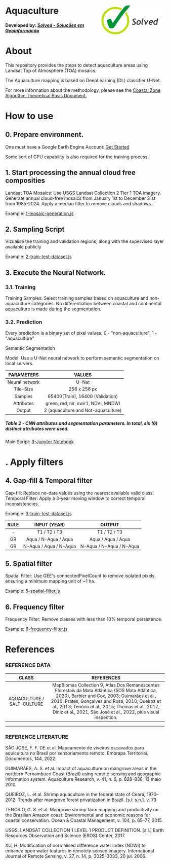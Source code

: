 <div class="fluid-row" id="header">
    <div id="column">
        <div class = "blocks">
            <img src='./misc/solved-logo.jpeg' height='auto' width='200' align='right'>
        </div>
    </div>
    <h1 class="title toc-ignore">Aquaculture</h1>
    <h4 class="author">Developed by: <em><a href="https://solved.eco.br">Solved - Soluções em Geoinformação</a></em></h4>
</div>

# About
This repository provides the steps to detect aquaculture areas using Landsat Top of Atmosphere (TOA) mosaics.

The Aquaculture mapping is based on DeepLearning (DL) classifier U-Net.

For more information about the methodology, please see the [Coastal Zone Algorithm Theoretical Basis Document.](https://brasil.mapbiomas.org/wp-content/uploads/sites/4/2024/08/Coastal-Zone-Appendix-ATBD-Collection-9.docx.pdf)

# How to use
## 0. Prepare environment.
One must have a Google Earth Engine Account: [Get Started](https://earthengine.google.com)

Some sort of GPU capability is also required for the training process.


## 1. Start processing the annual cloud free composities
Landsat TOA Mosaics:
        Use USGS Landsat Collection 2 Tier 1 TOA imagery.
        Generate annual cloud-free mosaics from January 1st to December 31st from 1985-2024.
        Apply a median filter to remove clouds and shadows.

Example: [1-mosaic-generation.js](./1-mosaic-generation.js)

## 2. Sampling Script
Vizualise the training and validation regions, along with the supervised layer available publicly

Example: [2-train-test-dataset.js](./2-train-test-dataset.js)

## 3. Execute the Neural Network.
### 3.1. Training
Training Samples:
        Select training samples based on aquaculture and non-aquaculture categories.
        No differentiation between coastal and continental aquaculture is made during the segmentation.

### 3.2. Prediction
Every prediction is a binary set of pixel values. 0 - "non-aquaculture", 1 - "aquaculture"

Semantic Segmentation

Model:
Use a U-Net neural network to perform semantic segmentation on local servers.

| PARAMETERS   |   VALUES|
|:------------:|:-------:|
Neural network | U-Net |
Tile-Size      | 256 x 256 px |
Samples        | 65400(Train), 16400 (Validation)|
Attributes     | green, red, nir, swir1, NDVI, MNDWI|
Output         | 2 (aquaculture and Not-aquaculture)|

##### Table 2 - CNN attributes and segmentation parameters. In total, six (6) distinct attributes were used.

Main Script: [3-Jupyter Notebook](./3-mb10_aquaculture.ipynb)

# . Apply filters
## 4. Gap-fill & Temporal filter
Gap-fill: Replace no-data values using the nearest available valid class.
Temporal Filter: Apply a 3-year moving window to correct temporal inconsistencies.

Example: [3-train-test-dataset.js](./3-train-test-dataset.js)

|RULE| INPUT (YEAR) | OUTPUT|
|:--:|:------------:|:-----:|
| - | T1 / T2 / T3 | T1 / T2 / T3 |
| GR| Aqua / N-Aqua / Aqua | Aqua / Aqua / Aqua |
| GR| N-Aqua / Aqua / N-Aqua | N-Aqua / N-Aqua / N-Aqua

## 5. Spatial filter
Spatial Filter: Use GEE's connectedPixelCount to remove isolated pixels, ensuring a minimum mapping unit of ~1 ha.

Example: [5-spatial-filter.js](./5-spatial-filter.js)

## 6. Frequency filter
Frequency Filter: Remove classes with less than 10% temporal persistence.

Example: [6-frequency-filter.js](./6-frequency-filter.js)

# References
### REFERENCE DATA

|CLASS | REFERENCES|
|:----:|:---------:|
|AQUACULTURE / SALT-CULTURE|MapBiomas Collection 9, Atlas Dos Remanescentes Florestais da Mata Atlântica (SOS Mata Atlântica, 2020), Barbier and Cox, 2003; Guimarães et al., 2010; Prates, Gonçalves and Rosa, 2010, Queiroz et al., 2013; Tenório et al., 2015; Thomas et al., 2017, Diniz et al., 2021, São José et al., 2022, plus visual inspection.


--- 

### REFERENCE LITERATURE
SÃO JOSÉ, F. F. DE et al. Mapeamento de viveiros escavados para aquicultura no Brasil por sensoriamento remoto. Embrapa Territorial. Documentos, 144, 2022.

GUIMARÃES, A. S. et al. Impact of aquaculture on mangrove areas in the northern Pernambuco Coast (Brazil) using remote sensing and geographic information system. Aquaculture Research, v. 41, n. 6, p. 828–838, 13 maio 2010. 

QUEIROZ, L. et al. Shrimp aquaculture in the federal state of Ceará, 1970–2012: Trends after mangrove forest privatization in Brazil. [s.l: s.n.]. v. 73

TENÓRIO, G. S. et al. Mangrove shrimp farm mapping and productivity on the Brazilian Amazon coast: Environmental and economic reasons for coastal conservation. Ocean & Coastal Management, v. 104, p. 65–77, 2015. 

USGS. LANDSAT COLLECTION 1 LEVEL 1 PRODUCT DEFINITION. [s.l.] Earth Resources Observation and Science (EROS) Center, 2017. 

XU, H. Modification of normalised difference water index (NDWI) to enhance open water features in remotely sensed imagery. International Journal of Remote Sensing, v. 27, n. 14, p. 3025–3033, 20 jul. 2006. 
 
